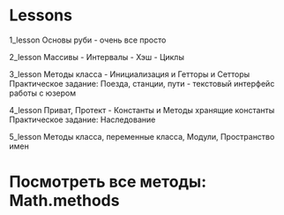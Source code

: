 # Lessons

1_lesson
Основы руби - очень все просто

2_lesson
Массивы - Интервалы - Хэш - Циклы

3_lesson
Методы класса - Инициализация и Гетторы и Сетторы
Практическое задание: Поезда, станции, пути - текстовый интерфейс работы с юзером

4_lesson
Приват, Протект - Константы и Методы хранящие константы
Практическое задание: Наследование

5_lesson
Методы класса, переменные класса, Модули, Пространство имен
# Посмотреть все методы: Math.methods
